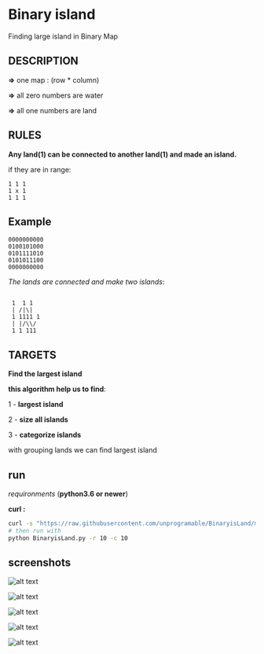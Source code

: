 # Binary island
Finding large island in Binary Map


## DESCRIPTION
**=>** one map : (row * column)

**=>** all zero numbers are water

**=>** all one numbers are land

## RULES

**Any land(1) can be connected to another land(1) and made an island.**

if they are in range:

```
1 1 1
1 x 1
1 1 1
```

## Example

```
0000000000
0100101000
0101111010
0101011100
0000000000
```

*The lands are connected and make two islands*:

```

 1  1 1
 | /|\|
 1 1111 1
 | |/\\/
 1 1 111

```


## TARGETS

**Find the largest island**

**this algorithm help us to find**:

1 - **largest island**

2 - **size all islands**

3 - **categorize islands**

with grouping lands we can find largest island

## run
*requironments* (**python3.6 or newer**)

**curl :**

```bash
curl -s "https://raw.githubusercontent.com/unprogramable/BinaryisLand/master/BinaryisLand.py" -o BinaryisLand.py
# then run with
python BinaryisLand.py -r 10 -c 10

```
## screenshots

![alt text](https://raw.githubusercontent.com/unprogramable/BinaryisLand/master/screenshots/solve2.png)

![alt text](https://raw.githubusercontent.com/unprogramable/BinaryisLand/master/screenshots/solve4.png)

![alt text](https://raw.githubusercontent.com/unprogramable/BinaryisLand/master/screenshots/solve1.png)

![alt text](https://raw.githubusercontent.com/unprogramable/BinaryisLand/master/screenshots/solve3.png)

![alt text](https://raw.githubusercontent.com/unprogramable/BinaryisLand/master/screenshots/solve5.png)
